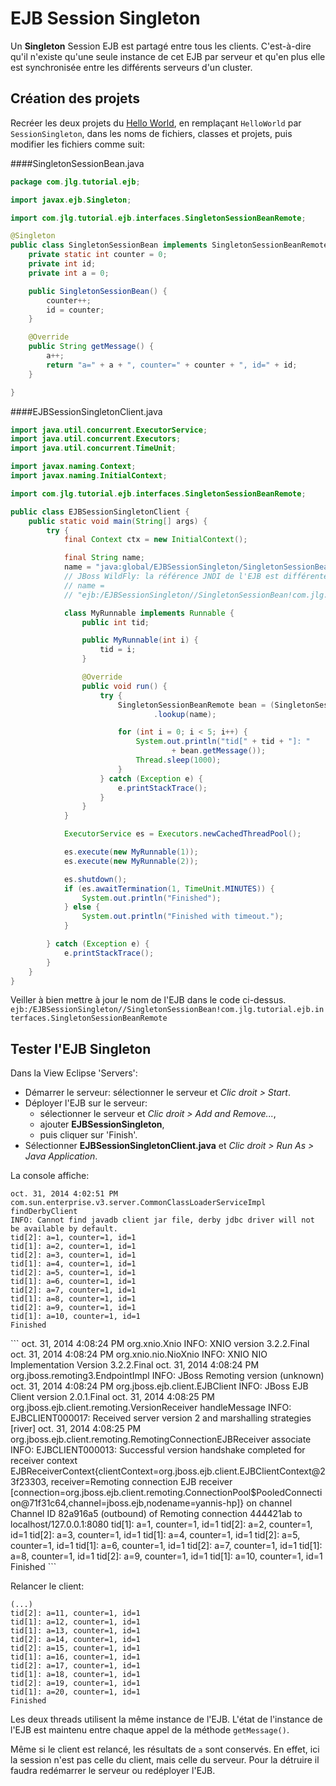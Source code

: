 EJB Session Singleton
=========================

Un **Singleton** Session EJB est partagé entre tous les clients. C'est-à-dire
qu'il n'existe qu'une seule instance de cet EJB par serveur et qu'en plus elle
est synchronisée entre les différents serveurs d'un cluster.

Création des projets
--------------------

Recréer les deux projets du
[Hello World]({{url('/cours/java_ee/01_ejb_hello_world')}}),
en remplaçant `HelloWorld` par `SessionSingleton`, dans les noms de fichiers,
classes et projets, puis modifier les fichiers comme suit:

####SingletonSessionBean.java
```java
package com.jlg.tutorial.ejb;

import javax.ejb.Singleton;

import com.jlg.tutorial.ejb.interfaces.SingletonSessionBeanRemote;

@Singleton
public class SingletonSessionBean implements SingletonSessionBeanRemote {
	private static int counter = 0;
	private int id;
	private int a = 0;

	public SingletonSessionBean() {
		counter++;
		id = counter;
	}

	@Override
	public String getMessage() {
		a++;
		return "a=" + a + ", counter=" + counter + ", id=" + id;
	}

}

```

####EJBSessionSingletonClient.java
```java
import java.util.concurrent.ExecutorService;
import java.util.concurrent.Executors;
import java.util.concurrent.TimeUnit;

import javax.naming.Context;
import javax.naming.InitialContext;

import com.jlg.tutorial.ejb.interfaces.SingletonSessionBeanRemote;

public class EJBSessionSingletonClient {
	public static void main(String[] args) {
		try {
			final Context ctx = new InitialContext();

			final String name;
			name = "java:global/EJBSessionSingleton/SingletonSessionBean";
			// JBoss WildFly: la référence JNDI de l'EJB est différente
			// name =
			// "ejb:/EJBSessionSingleton//SingletonSessionBean!com.jlg.tutorial.ejb.interfaces.SingletonSessionBeanRemote";

			class MyRunnable implements Runnable {
				public int tid;

				public MyRunnable(int i) {
					tid = i;
				}

				@Override
				public void run() {
					try {
						SingletonSessionBeanRemote bean = (SingletonSessionBeanRemote) ctx
								.lookup(name);

						for (int i = 0; i < 5; i++) {
							System.out.println("tid[" + tid + "]: "
									+ bean.getMessage());
							Thread.sleep(1000);
						}
					} catch (Exception e) {
						e.printStackTrace();
					}
				}
			}

			ExecutorService es = Executors.newCachedThreadPool();

			es.execute(new MyRunnable(1));
			es.execute(new MyRunnable(2));

			es.shutdown();
			if (es.awaitTermination(1, TimeUnit.MINUTES)) {
				System.out.println("Finished");
			} else {
				System.out.println("Finished with timeout.");
			}

		} catch (Exception e) {
			e.printStackTrace();
		}
	}
}

```
<jboss>

Veiller à bien mettre à jour le nom de l'EJB dans le code ci-dessus.
`ejb:/EJBSessionSingleton//SingletonSessionBean!com.jlg.tutorial.ejb.interfaces.SingletonSessionBeanRemote`
</jboss>

Tester l'EJB Singleton
----------------------

Dans la View Eclipse 'Servers':

- Démarrer le serveur: sélectionner le serveur et *Clic droit > Start*.
- Déployer l'EJB sur le serveur:
	- sélectionner le serveur et *Clic droit > Add and Remove...*,
	- ajouter **EJBSessionSingleton**,
	- puis cliquer sur 'Finish'.
- Sélectionner **EJBSessionSingletonClient.java** et
  *Clic droit > Run As > Java Application*.

La console affiche:

```
oct. 31, 2014 4:02:51 PM com.sun.enterprise.v3.server.CommonClassLoaderServiceImpl findDerbyClient
INFO: Cannot find javadb client jar file, derby jdbc driver will not be available by default.
tid[2]: a=1, counter=1, id=1
tid[1]: a=2, counter=1, id=1
tid[2]: a=3, counter=1, id=1
tid[1]: a=4, counter=1, id=1
tid[2]: a=5, counter=1, id=1
tid[1]: a=6, counter=1, id=1
tid[2]: a=7, counter=1, id=1
tid[1]: a=8, counter=1, id=1
tid[2]: a=9, counter=1, id=1
tid[1]: a=10, counter=1, id=1
Finished
```

<jboss>
```
oct. 31, 2014 4:08:24 PM org.xnio.Xnio <clinit>
INFO: XNIO version 3.2.2.Final
oct. 31, 2014 4:08:24 PM org.xnio.nio.NioXnio <clinit>
INFO: XNIO NIO Implementation Version 3.2.2.Final
oct. 31, 2014 4:08:24 PM org.jboss.remoting3.EndpointImpl <clinit>
INFO: JBoss Remoting version (unknown)
oct. 31, 2014 4:08:24 PM org.jboss.ejb.client.EJBClient <clinit>
INFO: JBoss EJB Client version 2.0.1.Final
oct. 31, 2014 4:08:25 PM org.jboss.ejb.client.remoting.VersionReceiver handleMessage
INFO: EJBCLIENT000017: Received server version 2 and marshalling strategies [river]
oct. 31, 2014 4:08:25 PM org.jboss.ejb.client.remoting.RemotingConnectionEJBReceiver associate
INFO: EJBCLIENT000013: Successful version handshake completed for receiver context EJBReceiverContext{clientContext=org.jboss.ejb.client.EJBClientContext@23f23303, receiver=Remoting connection EJB receiver [connection=org.jboss.ejb.client.remoting.ConnectionPool$PooledConnection@71f31c64,channel=jboss.ejb,nodename=yannis-hp]} on channel Channel ID 82a916a5 (outbound) of Remoting connection 444421ab to localhost/127.0.0.1:8080
tid[1]: a=1, counter=1, id=1
tid[2]: a=2, counter=1, id=1
tid[2]: a=3, counter=1, id=1
tid[1]: a=4, counter=1, id=1
tid[2]: a=5, counter=1, id=1
tid[1]: a=6, counter=1, id=1
tid[2]: a=7, counter=1, id=1
tid[1]: a=8, counter=1, id=1
tid[2]: a=9, counter=1, id=1
tid[1]: a=10, counter=1, id=1
Finished
```
</jboss>

Relancer le client:
```
(...)
tid[2]: a=11, counter=1, id=1
tid[1]: a=12, counter=1, id=1
tid[1]: a=13, counter=1, id=1
tid[2]: a=14, counter=1, id=1
tid[2]: a=15, counter=1, id=1
tid[1]: a=16, counter=1, id=1
tid[2]: a=17, counter=1, id=1
tid[1]: a=18, counter=1, id=1
tid[2]: a=19, counter=1, id=1
tid[1]: a=20, counter=1, id=1
Finished
```

Les deux threads utilisent la même instance de l'EJB. L'état de l'instance de
l'EJB est maintenu entre chaque appel de la méthode `getMessage()`.

Même si le client est relancé, les résultats de `a` sont conservés.
En effet, ici la session n'est pas celle du client, mais celle du serveur.
Pour la détruire il faudra redémarrer le serveur ou redéployer l'EJB.